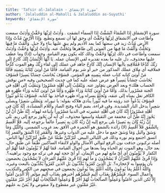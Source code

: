 ```yaml
---
title: 'Tafsir al-Jalalain - سورة الإنشقاق'
author: 'Jalaluddin al-Mahalli & Jalaluddin as-Suyuthi'
keywords: 'سورة الإنشقاق'
---
```


سورة الإنشقاق
إِذَا السَّمَاءُ انْشَقَّتْ
إِذَا السمآء انشقت
.
وَأَذِنَتْ لِرَبِّهَا وَحُقَّتْ
وَأَذِنَتْ
سمعت وأطاعت في الانشقاق
لِرَبِّهَا وَحُقَّتْ
أي وحق لها أن تسمع وتطيع.
وَإِذَا الْأَرْضُ مُدَّتْ
وَإِذَا الأرض مُدَّتْ
زيد في سعتها كما يمد الأديم ولم يبق عليها بناء ولا جبل.
وَأَلْقَتْ مَا فِيهَا وَتَخَلَّتْ
وَأَلْقَتْ مَا فِيهَا
من الموتى إلى ظاهرها
وَتَخَلَّتْ
عنه.
وَأَذِنَتْ لِرَبِّهَا وَحُقَّتْ
وَأَذِنَتْ
سمعت وأطاعت في ذلك
لِرَبِّهَا وَحُقَّتْ
وذلك كله يكون يوم القيامة. وجواب (إذا) وما عطف عليها محذوف، دل عليه ما بعده تقديره لقي الإِنسان عمله.
يَا أَيُّهَا الْإِنْسَانُ إِنَّكَ كَادِحٌ إِلَى رَبِّكَ كَدْحًا فَمُلَاقِيهِ
ياأيها الإنسان إِنَّكَ كَادِحٌ
جاهد في عملك
إلى
لقاء
رَبِّكَ
وهو الموت
كَدْحاً فملاقيه
أي ملاق عملك المذكور من خير أو شر يوم القيامة.
فَأَمَّا مَنْ أُوتِيَ كِتَابَهُ بِيَمِينِهِ
فَأَمَّا مَنْ أُوتِىَ كتابه
كتاب عمله
بِيَمِينِهِ
هو المؤمن.
فَسَوْفَ يُحَاسَبُ حِسَابًا يَسِيرًا
فَسَوْفَ يُحَاسَبُ حِسَاباً يَسِيراً
هو عرض عمله عليه كما في حديث الصحيحين وفيه
«من نوقش الحساب هلك»
وبعد العرض يتجاوز عنه.
وَيَنْقَلِبُ إِلَى أَهْلِهِ مَسْرُورًا
وَيَنقَلِبُ إلى أَهْلِهِ
في الجنة
مَسْرُوراً
بذلك.
وَأَمَّا مَنْ أُوتِيَ كِتَابَهُ وَرَاءَ ظَهْرِهِ
وَأَمَّا مَنْ أُوتِىَ كتابه وَرَآءَ ظَهْرِهِ
هو الكافر تغل يمناه إلى عنقه، وَتُخلَعُ يسراه وراء ظهره فيأخذ بها كتابه.
فَسَوْفَ يَدْعُو ثُبُورًا
فَسَوْفَ يَدْعُواْ
عند رؤيته ما فيه
ثُبُوراً
ينادي هلاكه بقوله: يا ثبوراه.
وَيَصْلَى سَعِيرًا
ويصلى سَعِيراً
يدخل النار الشديدة. وفي قراءة، بضم الياء وفتح الصاد واللام المشدّدة.
إِنَّهُ كَانَ فِي أَهْلِهِ مَسْرُورًا
إِنَّهُ كَانَ فِي أَهْلِهِ
عشيرته في الدنيا
مَسْرُوراً
باتباعه لهواه.
إِنَّهُ ظَنَّ أَنْ لَنْ يَحُورَ
إِنَّهُ ظَنَّ أَن
مخففة من الثقيلة واسمها محذوف، أي أنه
لَّن يَحُورَ
يرجع إلى ربه.
بَلَى إِنَّ رَبَّهُ كَانَ بِهِ بَصِيرًا
بلى
يرجع إليه
إِنَّ رَبَّهُ كَانَ بِهِ بَصِيراً
عالماً برجوعه إليه.
فَلَا أُقْسِمُ بِالشَّفَقِ
فَلآَ أُقْسِمُ
(لا) زائدة
بالشفق
هو الحمرة في الأفق بعد غروب الشمس.
وَاللَّيْلِ وَمَا وَسَقَ
واليل وَمَا وَسَقَ
جمع ما دخل عليه من الدواب وغيرها.
وَالْقَمَرِ إِذَا اتَّسَقَ
والقمر إِذَا اتسق
اجتمع وتم نوره وذلك في الليالي البيض.
لَتَرْكَبُنَّ طَبَقًا عَنْ طَبَقٍ
لَتَرْكَبُنَّ
أيها الناس. أصله تركبونن حذفت نون الرفع لتوالي الأمثال والواو لالتقاء الساكنين
طَبَقاً عَن طَبَقٍ
حال، بعد حال، وهو الموت ثم الحياة وما بعدها من أحوال القيامة.
فَمَا لَهُمْ لَا يُؤْمِنُونَ
فَمَا لَهُمْ
أي الكفار
لاَ يُؤْمِنُونَ
أي أيّ مانع لهم من الإِيمان، أو أيّ حجة لهم في تركه مع وجود براهينه؟.
وَإِذَا قُرِئَ عَلَيْهِمُ الْقُرْآَنُ لَا يَسْجُدُونَ
وَ
ما لهم
إِذَا قُرِئ عَلَيْهِمُ القرءان لاَ يَسْجُدُونَ
يخضعون بأن يؤمنوا به لإِعجازه؟.
بَلِ الَّذِينَ كَفَرُوا يُكَذِّبُونَ
بَلِ الذين كَفَرُواْ يُكَذِّبُونَ
بالبعث وغيره.
وَاللَّهُ أَعْلَمُ بِمَا يُوعُونَ
والله أَعْلَمُ بِمَا يُوعُونَ
يجمعون في صحفهم من الكفر والتكذيب وأعمال السوء.
فَبَشِّرْهُمْ بِعَذَابٍ أَلِيمٍ
فَبَشِّرْهُم
أخبرهم
بِعَذَابٍ أَلِيمٍ
مؤلم.
إِلَّا الَّذِينَ آَمَنُوا وَعَمِلُوا الصَّالِحَاتِ لَهُمْ أَجْرٌ غَيْرُ مَمْنُونٍ

إِلاَّ
لكن
الذين ءَامَنُواْ وَعَمِلُواْ الصالحات لَهُمْ أَجْرٌ غَيْرُ مَمْنُونٍ
غير مقطوع ولا منقوص ولا يُمَنّ به عليهم.